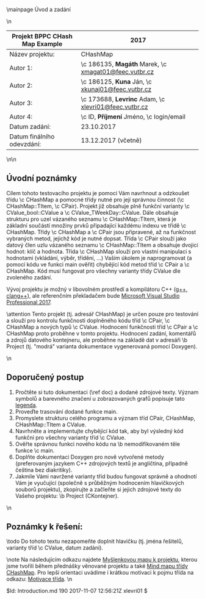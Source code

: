 \mainpage Úvod a zadání

\n

| Projekt BPPC  CHash Map Example	| 2017																|
| ---								| ---																|
| Název projektu:					| CHashMap															|
| Autor 1:							| \c 186135, __Magáth__ Marek,  \c xmagat01@feec.vutbr.cz			|
| Autor 2:							| \c 186125, __Kuna__ Ján, \c xkunaj01@feec.vutbr.cz				|
| Autor 3:							| \c 173688, __Levrinc__ Adam, \c xlevri01@feec.vutbr.cz   			|
| Autor 4:							| \c ID, __Příjmení__ Jméno, \c login/email							|
| Datum zadání:						| 23.10.2017 														|
| Datum finálního odevzdání:		| 13.12.2017 (včetně)												|

\n\n

## Úvodní poznámky
Cílem tohoto testovacího projektu je pomoci Vám navrhnout a odzkoušet  třídu \c CHashMap a pomocné třídy nutné pro její správnou činnost (\c CHashMap::TItem, \c CPair). 
Projekt již obsahuje plně funkční varianty \c CValue_bool::CValue a \c CValue_TWeekDay::CValue. Dále obsahuje strukturu pro uzel vázaného seznamu \c CHashMap::TItem, která je 
základní součástí množiny prvků připadající každému indexu ve třídě \c CHashMap.  Třídy \c CHashMap a \c CPair jsou připravené, až na funkčnost vybraných metod, 
jejichž kód je nutné dopsat. Třída \c CPair slouží jako datový člen uzlu vázaného seznamu \c CHashMap::TItem a obsahuje dvojici hodnot: klíč a hodnota. Třída \c CHashMap 
slouží pro vlastní manipulaci s hodnotami (vkládání, výběr, třídění, ...)
Vaším úkolem je naprogramovat (a pomocí kódu ve funkci main ověřit) chybějící kód metod tříd \c CPair a \c CHashMap. Kód musí fungovat pro všechny varianty 
třídy CValue dle zvoleného zadání.

Vývoj projektu je možný v libovolném prostředí a kompilátoru C++ ([g++](http://gcc.gnu.org/), [clang++](http://clang.llvm.org/)), 
ale referenčním překladačem bude [Microsoft Visual Studio Professional 2017](http://www.visualstudio.com/).

\attention Tento projekt (tj. adresář CHashMap) je určen pouze pro testování a slouží pro kontrolu funkčnosti doplněného kódu tříd \c CPair, \c CHashMap 
a nových typů \c CValue. Hodnocení funkčnosti tříd \c CPair a \c CHashMap proto proběhne v tomto projektu. 
Hodnocení zadání, komentářů a zdrojů datového kontejneru, ale proběhne na základě dat v adresáři \b Project 
(tj. "modrá" varianta dokumentace vygenerovaná pomocí Doxygen).

\n
## Doporučený postup
1.	Pročtěte si tuto dokumentaci (\ref doc) a dodané zdrojové texty. Význam symbolů a barevného značení u zobrazovaných grafů popisuje tato [legenda](graph_legend.html).
2.	Proveďte trasování dodané funkce main.
3.	Promyslete strukturu celého programu a význam tříd CPair, CHashMap, CHashMap::TItem a CValue.
4.	Navrhněte a implementujte chybějící kód tak, aby byl výsledný kód funkční pro všechny varianty tříd \c CValue.
5.	Ověřte správnou funkci nového kódu na \b nemodifikovaném těle funkce \c main.
6.	Doplňte dokumentaci Doxygen pro nově vytvořené metody (preferovaným jazykem C++ zdrojových textů je angličtina, případně čeština bez diakritiky).
7.	Jakmile Vámi navržené varianty tříd budou fungovat správně a ohodnotí Vám je vyučující (společně s průběžným hodnocením hlavičkových souborů projektu), 
        zkopírujte a začleňte si jejich zdrojové texty do Vašeho projektu: \b Project (CKontejner).

\n
## Poznámky k řešení:
\todo
Do tohoto textu nezapomeňte doplnit hlavičku (tj. jména řešitelů, varianty tříd \c CValue, datum zadání).

\note Na následujícím odkazu najdete [Myšlenkovou mapu k projektu](https://my.mindnode.com/s2Bbn2gFS8pHZFGcZJhRj4U7zmxx8ivygkoPCuZz),
kterou jsme tvořili během přednášky věnované projektu
a také [Mind mapu třídy CHashMap](https://my.mindnode.com/hGXwS1Fwu9UbP7HD9E5GjsE8hyzBgtz2hPg2zWJQ).
Pro lepší orientaci uvádíme i krátkou motivaci k pojmu třída na odkazu:
[Motivace třída](http://www.uamt.feec.vutbr.cz/~richter/vyuka/1314_ppc/bppc/cviceni/motivace_trida.html).
\n

$Id: Introduction.md 190 2017-11-07 12:56:21Z xlevri01 $
